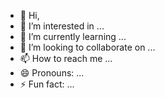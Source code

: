 - 👋 Hi, 
- 👀 I’m interested in ...
- 🌱 I’m currently learning ...
- 💞️ I’m looking to collaborate on ...
- 📫 How to reach me ...
- 😄 Pronouns: ...
- ⚡ Fun fact: ...

<!---
Loquillolive/Loquillolive is a ✨ special ✨ repository because its `README.md` (this file) appears on your GitHub profile.
You can click the Preview link to take a look at your changes.
--->
